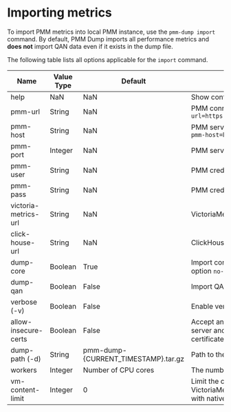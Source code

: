 # Importing metrics

To import PMM metrics into local PMM instance, use the `pmm-dump import` command. By default, PMM Dump imports all performance metrics and **does not** import QAN data even if it exists in the dump file.

The following table lists all options applicable for the `import` command.

| Name                 | Value Type | Default                             | Description |
|----------------------|------------|-------------------------------------|-------------|
| help                 |        NaN |                                 NaN | Show context-sensitive help
| pmm-url              |     String |                                 NaN | PMM connection string, e.g. `--pmm-url=https://admin:admin@127.0.0.1:443`
| pmm-host             |     String |                                 NaN | PMM server host(with scheme), e.g. `--pmm-host=htps://127.0.0.1`
| pmm-port             |    Integer |                                 NaN | PMM server port
| pmm-user             |     String |                                 NaN | PMM credentials user
| pmm-pass             |     String |                                 NaN | PMM credentials password
| victoria-metrics-url |     String |                                 NaN | VictoriaMetrics connection string
| click-house-url      |     String |                                 NaN | ClickHouse connection string
| dump-core            |    Boolean |                                True | Import core metrics? To disable, specify option `no-dump-core`
| dump-qan             |    Boolean |                               False | Import QAN metrics?
| verbose (-v)         |    Boolean |                               False | Enable verbose mode
| allow-insecure-certs |    Boolean |                               False | Accept any certificate presented by the server and any host name in that certificate
| dump-path (-d)       |     String | pmm-dump-{CURRENT_TIMESTAMP}.tar.gz | Path to the dump file
| workers              |    Integer |                 Number of CPU cores | The number of writing workers
| vm-content-limit     |    Integer |                                   0 | Limit the chunk content size for VictoriaMetrics (in bytes). Doesn't work with native format.
